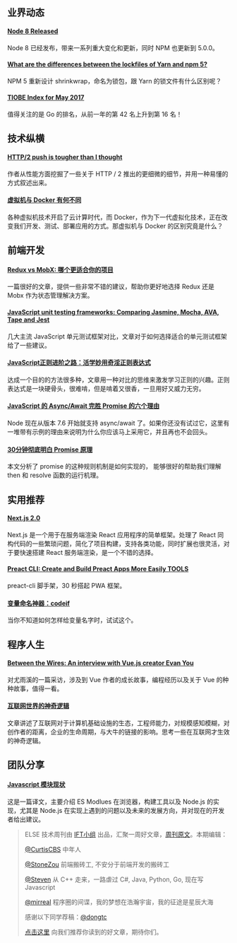## 业界动态

#### [Node 8 Released](https://nodejs.org/en/blog/release/v8.0.0/)

Node 8 已经发布，带来一系列重大变化和更新，同时 NPM 也更新到 5.0.0。

#### [What are the differences between the lockfiles of Yarn and npm 5?](https://yarnpkg.com/blog/2017/05/31/determinism/)

NPM 5 重新设计 shrinkwrap，命名为锁包，跟 Yarn 的锁文件有什么区别呢？

#### [TIOBE Index for May 2017](https://www.tiobe.com/tiobe-index/)

值得关注的是 Go 的排名，从前一年的第 42 名上升到第 16 名！

## 技术纵横

#### [HTTP/2 push is tougher than I thought](https://jakearchibald.com/2017/h2-push-tougher-than-i-thought/)

作者从性能方面挖掘了一些关于 HTTP / 2 推出的更细微的细节，并用一种易懂的方式叙述出来。

#### [虚拟机与 Docker 有何不同](https://blog.fundebug.com/2017/05/31/docker-and-vm/)

各种虚拟机技术开启了云计算时代，而 Docker，作为下一代虚拟化技术，正在改变我们开发、测试、部署应用的方式。那虚拟机与 Docker 的区别究竟是什么？


## 前端开发

#### [Redux vs MobX: 哪个更适合你的项目](https://www.sitepoint.com/redux-vs-mobx-which-is-best/)

一篇很好的文章，提供一些非常不错的建议，帮助你更好地选择 Redux 还是 Mobx 作为状态管理解决方案。
#### [JavaScript unit testing frameworks: Comparing Jasmine, Mocha, AVA, Tape and Jest](https://raygun.com/blog/javascript-unit-testing-frameworks/)

几大主流 JavaScript 单元测试框架对比，文章对于如何选择适合的单元测试框架给了一些建议。

#### [JavaScript正则进阶之路：活学妙用奇淫正则表达式](https://github.com/jawil/blog/issues/20)

达成一个目的的方法很多种，文章用一种对比的思维来激发学习正则的兴趣。正则表达式是一块硬骨头，很难啃，但是啃着又很香，一旦用好又威力无穷。

#### [JavaScript 的 Async/Await 完胜 Promise 的六个理由](https://www.w3ctech.com/topic/2021)

Node 现在从版本 7.6 开始就支持 async/await 了。如果你还没有试过它，这里有一堆带有示例的理由来说明为什么你应该马上采用它，并且再也不会回头。

#### [30分钟彻底明白 Promise 原理](http://web.jobbole.com/91406/)

本文分析了 promise 的这种规则机制是如何实现的， 能够很好的帮助我们理解 then 和 resolve 函数的运行机理。

## 实用推荐

#### [Next.js 2.0](https://zeit.co/blog/next2)

Next.js 是一个用于在服务端渲染 React 应用程序的简单框架。处理了 React 同构代码的一些繁琐问题，简化了项目构建，支持各类功能，同时扩展也很灵活，对于要快速搭建 React 服务端渲染，是一个不错的选择。

#### [Preact CLI: Create and Build Preact Apps More Easily TOOLS](https://github.com/developit/preact-cli)

preact-cli 脚手架，30 秒搭起 PWA 框架。

#### [变量命名神器：codeif](https://github.com/unbug/codelf)

当你不知道如何怎样给变量名字时，试试这个。

## 程序人生

#### [Between the Wires: An interview with Vue.js creator Evan You](https://medium.freecodecamp.com/between-the-wires-an-interview-with-vue-js-creator-evan-you-e383cbf57cc4)

对尤雨溪的一篇采访，涉及到 Vue 作者的成长故事，编程经历以及关于 Vue 的种种故事，值得一看。

#### [互联网世界的神奇逻辑](http://mp.weixin.qq.com/s/Ad8XrlNmk4kjgAdMx-bXXA)

文章讲述了互联网对于计算机基础设施的生态，工程师能力，对规模感知模糊，对创作者的距离，企业的生命周期，与大牛的链接的影响。思考一些在互联网才生效的神奇逻辑。

## 团队分享

#### [Javascript 模块现状](https://zhuanlan.zhihu.com/p/26567790)

这是一篇译文，主要介绍 ES Modlues 在浏览器，构建工具以及 Node.js 的实现，尤其是 Node.js 在实现上遇到的问题以及未来的发展方向，并对现在的开发者给出建议。

> ELSE 技术周刊由 [IFT小组](https://github.com/CtripFE) 出品，汇聚一周好文章，[周刊原文](https://zhuanlan.zhihu.com/p/27208396)。本期编辑：
> 
> [@CurtisCBS](https://github.com/CurtisCBS) 中年人
> 
> [@StoneZou](https://github.com/stoneyong) 前端搬砖工, 不安分于前端开发的搬砖工
> 
> [@Steven](https://github.com/StevenX911) 从 C++ 走来，一路虐过 C#, Java, Python, Go, 现在写 Javascript
> 
> [@mirreal](https://github.com/mirreal) 程序圈的间谍，我的梦想在浩瀚宇宙，我的征途是星辰大海
>
> 感谢以下同学荐稿：[@dongtc](https://github.com/dongtc)
>
> [点击这里](https://github.com/CtripFE/fe-weekly/issues) 向我们推荐你读到的好文章，期待你们。
